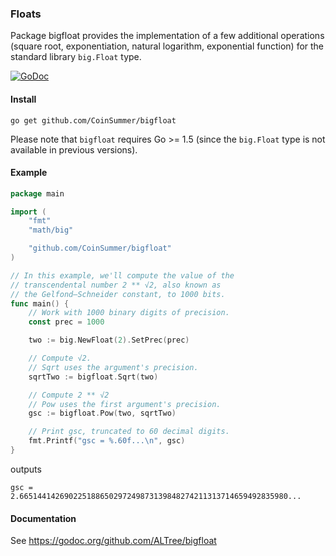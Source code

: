 ### Floats 

Package bigfloat provides the implementation of a few additional operations (square root, exponentiation, natural logarithm, exponential function) for the standard library `big.Float` type.

[![GoDoc](https://godoc.org/github.com/ALTree/bigfloat?status.png)](https://godoc.org/github.com/ALTree/bigfloat)

#### Install

```
go get github.com/CoinSummer/bigfloat
```

Please note that `bigfloat` requires Go >= 1.5 (since the `big.Float` type is not available in previous versions). 

#### Example

```go
package main

import (
	"fmt"
	"math/big"

	"github.com/CoinSummer/bigfloat"
)

// In this example, we'll compute the value of the
// transcendental number 2 ** √2, also known as
// the Gelfond–Schneider constant, to 1000 bits.
func main() {
	// Work with 1000 binary digits of precision.
	const prec = 1000

	two := big.NewFloat(2).SetPrec(prec)

	// Compute √2.
	// Sqrt uses the argument's precision.
	sqrtTwo := bigfloat.Sqrt(two)

	// Compute 2 ** √2
	// Pow uses the first argument's precision.
	gsc := bigfloat.Pow(two, sqrtTwo)

	// Print gsc, truncated to 60 decimal digits.
	fmt.Printf("gsc = %.60f...\n", gsc)
}
```

outputs
```
gsc = 2.665144142690225188650297249873139848274211313714659492835980...
```

#### Documentation

See https://godoc.org/github.com/ALTree/bigfloat
